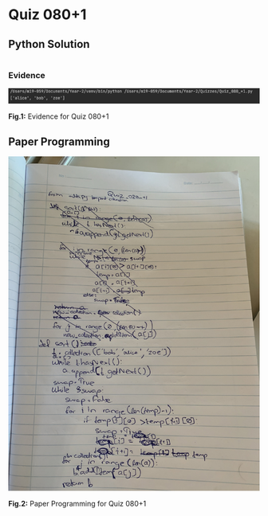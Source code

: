 # Quiz 080+1

## Python Solution 
```.py

```

### Evidence
![](/Assets/Quiz_080`+1_evidence.png)

**Fig.1:** Evidence for Quiz 080+1

## Paper Programming
![](/Assets/Quiz_080`+1_papercode.jpeg)

**Fig.2:** Paper Programming for Quiz 080+1